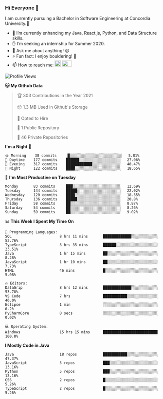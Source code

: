 ### Hi Everyone 👋
I am currently pursuing a Bachelor in Software Engineering at Concordia University.🏫

- 🌱 I’m currently enhancing my Java, React.js, Python, and Data Structure skills.
- ✋ I’m seeking an internship for Summer 2020.
- 💬 Ask me about anything! 😄
- ⚡ Fun fact: I enjoy bouldering! 🧗‍
- 📫 How to reach me: <a href="https://www.linkedin.com/in/siu-tong-ye/" target="_blank"> <img width="20px" width="32" src="https://cdn.jsdelivr.net/npm/simple-icons@v3/icons/linkedin.svg" /> </a> <a href="mailto:SiuTongYe@gmail.com" target="_blank"> <img height="20" width="32" src="https://cdn.jsdelivr.net/npm/simple-icons@v3/icons/gmail.svg" /> </a>

<!--START_SECTION:waka-->
![Profile Views](http://img.shields.io/badge/Profile%20Views-4-blue)

**🐱 My Github Data** 

> 🏆 303 Contributions in the Year 2021
 > 
> 📦 1.3 MB Used in Github's Storage 
 > 
> 💼 Opted to Hire
 > 
> 📜 1 Public Repository 
 > 
> 🔑 46 Private Repositories  
 > 
**I'm a Night 🦉** 

```text
🌞 Morning    38 commits     █░░░░░░░░░░░░░░░░░░░░░░░░   5.81% 
🌆 Daytime    177 commits    ██████░░░░░░░░░░░░░░░░░░░   27.06% 
🌃 Evening    317 commits    ████████████░░░░░░░░░░░░░   48.47% 
🌙 Night      122 commits    ████░░░░░░░░░░░░░░░░░░░░░   18.65%

```
📅 **I'm Most Productive on Tuesday** 

```text
Monday       83 commits     ███░░░░░░░░░░░░░░░░░░░░░░   12.69% 
Tuesday      144 commits    █████░░░░░░░░░░░░░░░░░░░░   22.02% 
Wednesday    120 commits    ████░░░░░░░░░░░░░░░░░░░░░   18.35% 
Thursday     136 commits    █████░░░░░░░░░░░░░░░░░░░░   20.8% 
Friday       58 commits     ██░░░░░░░░░░░░░░░░░░░░░░░   8.87% 
Saturday     54 commits     ██░░░░░░░░░░░░░░░░░░░░░░░   8.26% 
Sunday       59 commits     ██░░░░░░░░░░░░░░░░░░░░░░░   9.02%

```


📊 **This Week I Spent My Time On** 

```text
💬 Programming Languages: 
SQL                      8 hrs 11 mins       █████████████░░░░░░░░░░░░   53.76% 
TypeScript               3 hrs 35 mins       ██████░░░░░░░░░░░░░░░░░░░   23.51% 
Java                     1 hr 15 mins        ██░░░░░░░░░░░░░░░░░░░░░░░   8.28% 
JavaScript               1 hr 10 mins        ██░░░░░░░░░░░░░░░░░░░░░░░   7.73% 
HTML                     46 mins             █░░░░░░░░░░░░░░░░░░░░░░░░   5.08%

🔥 Editors: 
DataGrip                 8 hrs 12 mins       █████████████░░░░░░░░░░░░   53.78% 
VS Code                  7 hrs               ███████████░░░░░░░░░░░░░░   46.0% 
Eclipse                  1 min               ░░░░░░░░░░░░░░░░░░░░░░░░░   0.2% 
PyCharmCore              0 secs              ░░░░░░░░░░░░░░░░░░░░░░░░░   0.02%

💻 Operating System: 
Windows                  15 hrs 15 mins      █████████████████████████   100.0%

```

**I Mostly Code in Java** 

```text
Java                     18 repos            ███████████░░░░░░░░░░░░░░   47.37% 
JavaScript               5 repos             ███░░░░░░░░░░░░░░░░░░░░░░   13.16% 
Python                   5 repos             ███░░░░░░░░░░░░░░░░░░░░░░   13.16% 
CSS                      2 repos             █░░░░░░░░░░░░░░░░░░░░░░░░   5.26% 
TypeScript               2 repos             █░░░░░░░░░░░░░░░░░░░░░░░░   5.26%

```



<!--END_SECTION:waka-->
